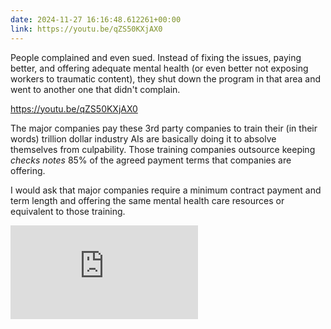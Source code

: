 ```yaml
---
date: 2024-11-27 16:16:48.612261+00:00
link: https://youtu.be/qZS50KXjAX0
---
```


People complained and even sued. Instead of fixing the issues, paying better, and offering adequate mental health (or even better not exposing workers to traumatic content), they shut down the program in that area and went to another one that didn't complain.

<https://youtu.be/qZS50KXjAX0>

The major companies pay these 3rd party companies to train their (in their words) trillion dollar industry AIs are basically doing it to absolve themselves from culpability. Those training companies outsource keeping _checks notes_ 85% of the agreed payment terms that companies are offering.

I would ask that major companies require a minimum contract payment and term length and offering the same mental health care resources or equivalent to those training.

<iframe src="https://www.youtube.com/embed/qZS50KXjAX0?si=hf72lWtjniMCKSCe" title="Kenyans YouTube video player" frameborder="0" allow="accelerometer; autoplay; clipboard-write; encrypted-media; gyroscope; picture-in-picture; web-share" referrerpolicy="strict-origin-when-cross-origin" allowfullscreen></iframe>
